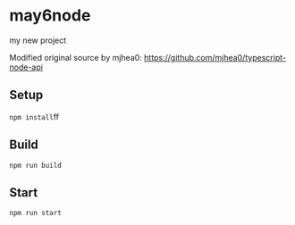 # may6node

my new project

Modified original source by mjhea0: https://github.com/mjhea0/typescript-node-api

## Setup






















`npm install`ff












## Build







`npm run build`





## Start

`npm run start`



